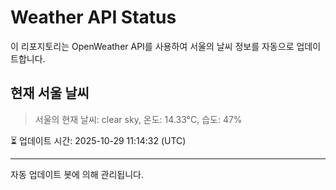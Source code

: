 
# Weather API Status

이 리포지토리는 OpenWeather API를 사용하여 서울의 날씨 정보를 자동으로 업데이트합니다.

## 현재 서울 날씨
> 서울의 현재 날씨: clear sky, 온도: 14.33°C, 습도: 47%

⏳ 업데이트 시간: 2025-10-29 11:14:32 (UTC)

---
자동 업데이트 봇에 의해 관리됩니다.
